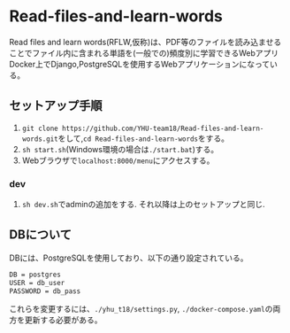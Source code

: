 # Read-files-and-learn-words

Read files and learn words(RFLW,仮称)は、PDF等のファイルを読み込ませることでファイル内に含まれる単語を(一般での)頻度別に学習できるWebアプリ  
Docker上でDjango,PostgreSQLを使用するWebアプリケーションになっている。

## セットアップ手順

1. `git clone https://github.com/YHU-team18/Read-files-and-learn-words.git`をして,`cd Read-files-and-learn-words`をする。
1. `sh start.sh`(Windows環境の場合は`./start.bat`)する。
1. Webブラウザで`localhost:8000/menu`にアクセスする。

### dev

1. `sh dev.sh`でadminの追加をする. それ以降は上のセットアップと同じ.

## DBについて

DBには、PostgreSQLを使用しており、以下の通り設定されている。

```txt
DB = postgres
USER = db_user
PASSWORD = db_pass
```

これらを変更するには、`./yhu_t18/settings.py`, `./docker-compose.yaml`の両方を更新する必要がある。
